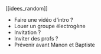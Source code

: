 [[idees_random]]
- Faire une vidéo d'intro ? 
- Louer un groupe électrogène 
- Invitation ? 
- Inviter des profs ? 
- Prévenir avant Manon et Baptiste